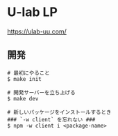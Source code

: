 # U-lab LP

https://ulab-uu.com/

## 開発

```shell
# 最初にやること
$ make init

# 開発サーバーを立ち上げる
$ make dev

# 新しいパッケージをインストールするとき
### `-w client` を忘れない ###
$ npm -w client i <package-name>
```
